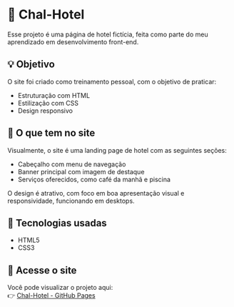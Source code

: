 # 🏨 Chal-Hotel

Esse projeto é uma página de hotel fictícia, feita como parte do meu aprendizado em desenvolvimento front-end.

## 💡 Objetivo

O site foi criado como treinamento pessoal, com o objetivo de praticar:

- Estruturação com HTML  
- Estilização com CSS  
- Design responsivo

## 👀 O que tem no site

Visualmente, o site é uma landing page de hotel com as seguintes seções:

- Cabeçalho com menu de navegação  
- Banner principal com imagem de destaque  
- Serviços oferecidos, como café da manhã e piscina

O design é atrativo, com foco em boa apresentação visual e responsividade, funcionando em desktops.

## 🔧 Tecnologias usadas

- HTML5  
- CSS3

## 🔗 Acesse o site

Você pode visualizar o projeto aqui:  
👉 [Chal-Hotel - GitHub Pages](https://codelucasrosa.github.io/Chal-Hotel/)
